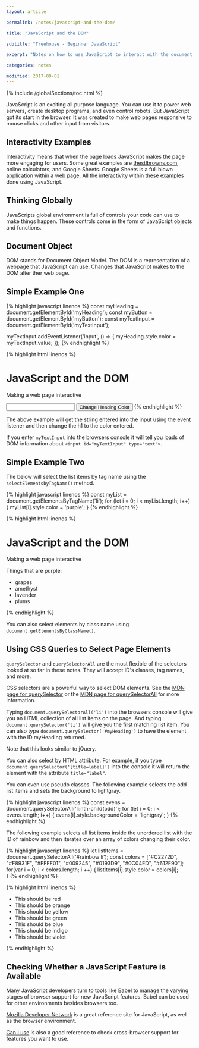 ```yaml
---
layout: article

permalink: /notes/javascript-and-the-dom/

title: "JavaScript and the DOM"

subtitle: "Treehouse - Beginner JavaScript"

excerpt: "Notes on how to use JavaScript to interact with the document object model."

categories: notes

modified: 2017-09-01
---
```


{% include /globalSections/toc.html %}

JavaScript is an exciting all purpose language. You can use it to power web servers, create desktop programs, and even control robots. But JavaScript got its start in the browser. It was created to make web pages responsive to mouse clicks and other input from visitors.

## Interactivity Examples

Interactivity means that when the page loads JavaScript makes the page more engaging for users. Some great examples are <a class="fancyLink" href="http://www.thestlbrowns.com" target="_blank">thestlbrowns.com</a>, online calculators, and Google Sheets. Google Sheets is a full blown application within a web page. All the interactivity within these examples done using JavaScript.

## Thinking Globally

JavaScripts global environment is full of controls your code can use to make things happen. These controls come in the form of JavaScript objects and functions.

## Document Object

DOM stands for Document Object Model. The DOM is a representation of a webpage that JavaScript can use. Changes that JavaScript makes to the DOM alter ther web page.

## Simple Example One

{% highlight javascript linenos %}
const myHeading = document.getElementById('myHeading');
const myButton = document.getElementById('myButton');
const myTextInput = document.getElementById('myTextInput');

myTextInput.addEventListener('input', () => {
  myHeading.style.color = myTextInput.value;
});
{% endhighlight %}

{% highlight html linenos %}
<!DOCTYPE html>
<html>
  <head>
    <title>JavaScript and the DOM</title>
    <link rel="stylesheet" href="css/style.css">
  </head>
  <body>
    <h1 id="myHeading">JavaScript and the DOM</h1>
    <p>Making a web page interactive</p>
    <input type="text" id="myTextInput">
    <button id="myButton">Change Heading Color</button>
    <script src="app.js"></script>
  </body>
</html>
{% endhighlight %}

The above example will get the string entered into the input using the event listener and then change the h1 to the color entered.

If you enter `myTextInput` into the browsers console it will tell you loads of DOM information about `<input id="myTextInput" type="text">`.

## Simple Example Two

The below will select the list items by tag name using the `selectElementsbyTagName()` method.

{% highlight javascript linenos %}
const myList = document.getElementsByTagName('li');
for (let i = 0; i < myList.length; i++) {
  myList[i].style.color = 'purple';
}
{% endhighlight %}

{% highlight html linenos %}
<!DOCTYPE html>
<html>
  <head>
    <title>JavaScript and the DOM</title>
    <link rel="stylesheet" href="css/style.css">
  </head>
  <body>
    <h1 id="myHeading">JavaScript and the DOM</h1>
    <p>Making a web page interactive</p>
    <p>Things that are purple:</p>
    <ul>
      <li>grapes</li>
      <li>amethyst</li>
      <li>lavender</li>
      <li>plums</li>
    </ul>
    <script src="app.js"></script>
  </body>
</html>
{% endhighlight %}

You can also select elements by class name using `document.getElementsByClassName()`.

## Using CSS Queries to Select Page Elements

`querySelector` and `querySelectorAll` are the most flexible of the selectors looked at so far in these notes. They will accept ID's classes, tag names, and more.

CSS selectors are a powerful way to select DOM elements. See the <a class="fancyLink" href="https://developer.mozilla.org/en-US/docs/Web/API/Document/querySelector" target="_blank">MDN page for querySelector</a> or the <a class="fancyLink" href="https://developer.mozilla.org/en-US/docs/Web/API/Document/querySelectorAll" target="_blank">MDN page for querySelectorAll</a> for more information.

Typing `document.querySelectorAll('li')` into the browsers console will give you an HTML collection of all list items on the page. And typing `document.querySelector('li')` will give you the first matching list item. You can also type `document.querySelector('#myHeading')` to have the element with the ID myHeading returned. 

Note that this looks similar to jQuery. 

You can also select by HTML attribute. For example, if you type `document.querySelector('[title=label]')` into the console it will return the element with the attribute `title="label"`.

You can even use pseudo classes. The following example selects the odd list items and sets the background to lightgray.

{% highlight javascript linenos %}
const evens = document.querySelectorAll('li:nth-child(odd)');
for (let i = 0; i < evens.length; i++) {
  evens[i].style.backgroundColor = 'lightgray';
}
{% endhighlight %}

The following example selects all list items inside the unordered list with the ID of rainbow and then iterates over an array of colors changing their color.

{% highlight javascript linenos %}
let listItems = document.querySelectorAll('#rainbow li');
const colors = ["#C2272D", "#F8931F", "#FFFF01", "#009245", "#0193D9", "#0C04ED", "#612F90"];
for(var i = 0; i < colors.length; i ++) {
  listItems[i].style.color = colors[i];    
}
{% endhighlight %}

{% highlight html linenos %}
<!DOCTYPE html>
<html>
  <head>
    <title>Rainbow!</title>
  </head>
  <body>
    <ul id="rainbow">
      <li>This should be red</li>
      <li>This should be orange</li>
      <li>This should be yellow</li>
      <li>This should be green</li>
      <li>This should be blue</li>
      <li>This should be indigo</li>
      <li>This should be violet</li>
    </ul>
    <script src="js/app.js"></script>
  </body>
</html>
{% endhighlight %}

## Checking Whether a JavaScript Feature is Available

Many JavaScript developers turn to tools like <a class="fancyLink" href="https://babeljs.io/" target="_blank">Babel</a> to manage the varying stages of browser support for new JavaScript features. Babel can be used for other environments besides browsers too.

<a class="fancyLink" href="https://developer.mozilla.org/en-US/" target="_blank">Mozilla Developer Network</a> is a great reference site for JavaScript, as well as the browser environment.

<a class="fancyLink" href="http://caniuse.com/#" target="_blank">Can I use</a> is also a good reference to check cross-browser support for features you want to use.
